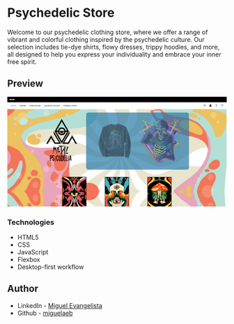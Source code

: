 # Psychedelic Store

Welcome to our psychedelic clothing store, where we offer a range of vibrant and colorful clothing inspired by the psychedelic culture. Our selection includes tie-dye shirts, flowy dresses, trippy hoodies, and more, all designed to help you express your individuality and embrace your inner free spirit.

## Preview

![Psychedelic Store preview](./design/FireShot%20Capture%20002%20-%20Home%20-%20127.0.0.1.png)

### Technologies

- HTML5 
- CSS 
- JavaScript
- Flexbox
- Desktop-first workflow

## Author

- LinkedIn - [Miguel Evangelista](https://www.linkedin.com/in/miguel-evangelista-8458b9150/)
- Github - [miguelaeb](https://github.com/Miguelaeb)